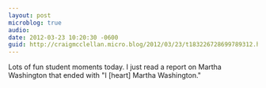 ```yaml
---
layout: post
microblog: true
audio: 
date: 2012-03-23 10:20:30 -0600
guid: http://craigmcclellan.micro.blog/2012/03/23/t183226728699789312.html
---
```

Lots of fun student moments today. I just read a report on Martha Washington that ended with "I [heart] Martha Washington."
